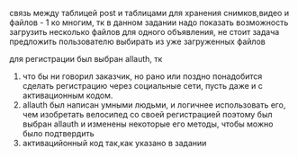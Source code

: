 
связь между таблицей post и таблицами для хранения снимков,видео и файлов - 1 ко многим,
тк в данном задании надо показать возможность загрузить несколько файлов для одного
объявления, не стоит задача предложить пользователю выбирать из уже загруженных файлов

для регистрации был выбран allauth, тк 
1) что бы ни говорил заказчик, но рано или поздно
понадобится сделать регистрацию через социальные сети, пусть даже и с активационным кодом.
2) allauth был написан умными людьми, и логичнее использовать его, чем изобретать велосипед
со своей регистрацией
поэтому был выбран allauth и изменены некоторые его методы, чтобы можно было подтвердить
3) активацийонный код так,как указано в задании


